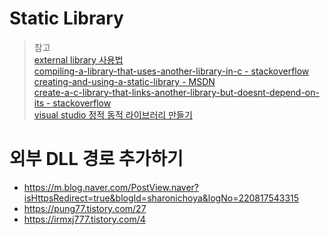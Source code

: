 # Static Library

> 참고  
> [external library 사용법](https://gnueskob.github.io/editor/2019/08/11/external-lib.html)  
> [compiling-a-library-that-uses-another-library-in-c - stackoverflow](https://stackoverflow.com/questions/41322971/compiling-a-library-that-uses-another-library-in-c)  
> [creating-and-using-a-static-library - MSDN](https://docs.microsoft.com/en-us/cpp/build/walkthrough-creating-and-using-a-static-library-cpp?view=msvc-170)  
> [create-a-c-library-that-links-another-library-but-doesnt-depend-on-its - stackoverflow](https://stackoverflow.com/questions/36665221/can-i-create-a-c-library-that-links-another-library-but-doesnt-depend-on-its-i)  
> [visual studio 정적 동적 라이브러리 만들기](https://www.vbflash.net/193)  

# 외부 DLL 경로 추가하기
* https://m.blog.naver.com/PostView.naver?isHttpsRedirect=true&blogId=sharonichoya&logNo=220817543315
* https://pung77.tistory.com/27
* https://irmxj777.tistory.com/4